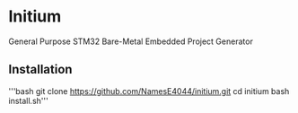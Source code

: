 # Initium
General Purpose STM32 Bare-Metal Embedded Project Generator

## Installation
'''bash
git clone https://github.com/NamesE4044/initium.git
cd initium
bash install.sh'''
